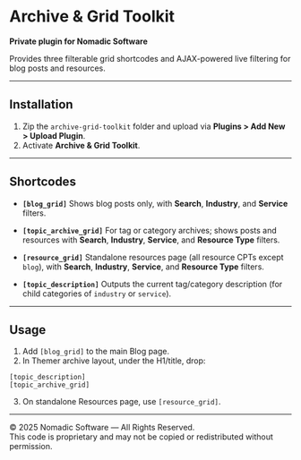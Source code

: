 # Archive & Grid Toolkit

**Private plugin for Nomadic Software**

Provides three filterable grid shortcodes and AJAX-powered live filtering for blog posts and resources.

---

## Installation

1. Zip the `archive-grid-toolkit` folder and upload via **Plugins > Add New > Upload Plugin**.
2. Activate **Archive & Grid Toolkit**.

---

## Shortcodes

- **`[blog_grid]`**
  Shows blog posts only, with **Search**, **Industry**, and **Service** filters.

- **`[topic_archive_grid]`**
  For tag or category archives; shows posts and resources with **Search**, **Industry**, **Service**, and **Resource Type** filters.

- **`[resource_grid]`**
  Standalone resources page (all resource CPTs except `blog`), with **Search**, **Industry**, **Service**, and **Resource Type** filters.

- **`[topic_description]`**
  Outputs the current tag/category description (for child categories of `industry` or `service`).

---

## Usage

1. Add `[blog_grid]` to the main Blog page.
2. In Themer archive layout, under the H1/title, drop:

```
[topic_description]
[topic_archive_grid]
```

3. On standalone Resources page, use `[resource_grid]`.

---

© 2025 Nomadic Software — All Rights Reserved.  
This code is proprietary and may not be copied or redistributed without permission.

